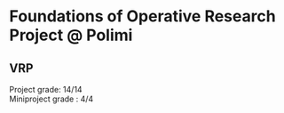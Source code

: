# Foundations of Operative Research Project @ Polimi
## VRP
Project grade: 14/14  
Miniproject grade : 4/4
